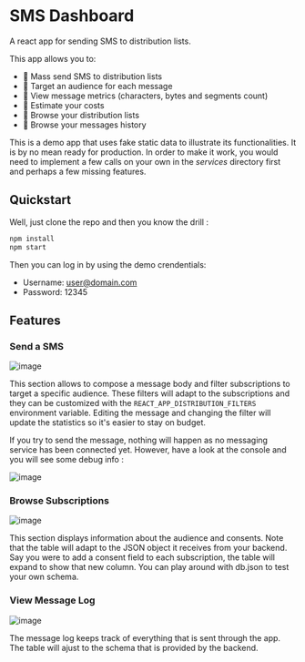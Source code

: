 # SMS Dashboard

A react app for sending SMS to distribution lists.

This app allows you to:

* 📲 Mass send SMS to distribution lists
* 🎯 Target an audience for each message
* 🔬 View message metrics (characters, bytes and segments count)
* 💸 Estimate your costs
* 👥 Browse your distribution lists
* 💬 Browse your messages history

This is a demo app that uses fake static data to illustrate its functionalities. It is by no mean ready for production. In order to make it work, you would need to implement a few calls on your own in the _services_ directory first and perhaps a few missing features.

## Quickstart

Well, just clone the repo and then you know the drill :

```sh
npm install
npm start
```

Then you can log in by using the demo crendentials:

* Username: user@domain.com
* Password: 12345

## Features

### Send a SMS
![image](https://user-images.githubusercontent.com/6100619/159527368-631b2b39-d3d0-45ab-9b19-3b4673b34942.png)

This section allows to compose a message body and filter subscriptions to target a specific audience. These filters will adapt to the subscriptions and they can be customized with the `REACT_APP_DISTRIBUTION_FILTERS` environment variable. Editing the message and changing the filter will update the statistics so it's easier to stay on budget.

If you try to send the message, nothing will happen as no messaging service has been connected yet. However, have a look at the console and you will see some debug info :

![image](https://user-images.githubusercontent.com/6100619/159532781-a1e663a5-af9a-4639-88ea-e665856f5be8.png)


### Browse Subscriptions
![image](https://user-images.githubusercontent.com/6100619/159527479-8ee21aee-2bf2-49fe-8d4d-76194a91b082.png)

This section displays information about the audience and consents. Note that the table will adapt to the JSON object it receives from your backend. Say you were to add a consent field to each subscription, the table will expand to show that new column. You can play around with db.json to test your own schema. 

### View Message Log
![image](https://user-images.githubusercontent.com/6100619/159527595-84312e45-9766-4985-9b33-f7cba8d4b6b1.png)

The message log keeps track of everything that is sent through the app. The table will ajust to the schema that is provided by the backend.
